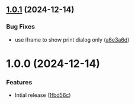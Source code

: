 ## [1.0.1](https://github.com/CoCreate-app/CoCreate-print/compare/v1.0.0...v1.0.1) (2024-12-14)


### Bug Fixes

* use iframe to show print dialog only ([a6e3a6d](https://github.com/CoCreate-app/CoCreate-print/commit/a6e3a6d9526654ba64d0c5d89b76701dde352bec))

# 1.0.0 (2024-12-14)


### Features

* Intial release ([1fbd56c](https://github.com/CoCreate-app/CoCreate-print/commit/1fbd56cfeabdc62a4483c46a981f1174b43c9549))
